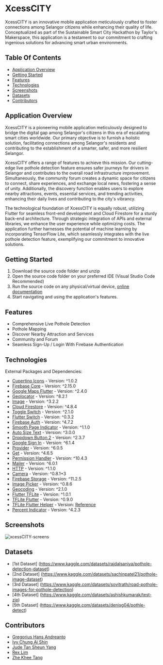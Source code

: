 # XcessCITY

XcessCITY is an innovative mobile application meticulously crafted to foster connections among Selangor citizens while enhancing their quality of life. Conceptualized as part of the Sustainable Smart City Hackathon by Taylor's Makerspace, this application is a testament to our commitment to crafting ingenious solutions for advancing smart urban environments.

## Table Of Contents

- [Application Overview](#application-overview)
- [Getting Started](#getting-started)
- [Features](#features)
- [Technologies](#technologies)
- [Screenshots](#screenshots)
- [Datasets](#datasets)
- [Contributors](#contributors)

## Application Overview

XcessCITY is a pioneering mobile application meticulously designed to bridge the digital gap among Selangor's citizens in this era of escalating smart cities worldwide. Our primary objective is to furnish a holistic solution, facilitating connections among Selangor's residents and contributing to the establishment of a smarter, safer, and more resilient Selangor.

XcessCITY offers a range of features to achieve this mission. Our cutting-edge live pothole detection feature ensures safer journeys for drivers in Selangor and contributes to the overall road infrastructure improvement. Simultaneously, the community forum creates a dynamic space for citizens to connect, share experiences, and exchange local news, fostering a sense of unity. Additionally, the discovery function enables users to explore nearby attractions, events, essential services, and trending activities, enhancing their daily lives and contributing to the city's vibrancy.

The technological foundation of XcessCITY is equally robust, utilizing Flutter for seamless front-end development and Cloud Firestore for a sturdy back-end architecture. Through strategic integration of APIs and external libraries, we enhance the user experience while optimizing costs. The application further harnesses the potential of machine learning by incorporating TensorFlow Lite, which seamlessly integrates with the live pothole detection feature, exemplifying our commitment to innovative solutions.


## Getting Started

1. Download the source code folder and unzip 
2. Open the source code folder on your preferred IDE (Visual Studio Code Recommended)
3. Run the source code on any physical/virtual device, [online documentation](https://www.fluttercampus.com/tutorial/4/run-first-application/)
4. Start navigating and using the application's features.

## Features

- Comprehensive Live Pothole Detection
- Pothole Mapping
- Discover Nearby Attraction and Services
- Community and Forum
- Seamless Sign-Up / Login With Firebase Authentication

## Technologies

External Packages and Dependencies:
- [Cupertino Icons](https://pub.dev/packages/cupertino_icons) - Version: ^1.0.2
- [Firebase Core](https://pub.dev/packages/firebase_core) - Version: ^2.15.0
- [Google Maps Flutter](https://pub.dev/packages/google_maps_flutter) - Version: ^2.4.0
- [Geolocator](https://pub.dev/packages/geolocator) - Version: ^8.2.1
- [Image](https://pub.dev/packages/image) - Version: ^3.2.2
- [Cloud Firestore](https://pub.dev/packages/cloud_firestore) - Version: ^4.8.4
- [Toggle Switch](https://pub.dev/packages/toggle_switch) - Version: ^2.1.0
- [Flutter Switch](https://pub.dev/packages/flutter_switch) - Version: ^0.3.2
- [Firebase Auth](https://pub.dev/packages/firebase_auth) - Version: ^4.7.2
- [Smooth Page Indicator](https://pub.dev/packages/smooth_page_indicator) - Version: ^1.1.0
- [Auto Size Text](https://pub.dev/packages/auto_size_text) - Version: ^3.0.0
- [Dropdown Button 2](https://pub.dev/packages/dropdown_button2) - Version: ^2.3.7
- [Google Sign In](https://pub.dev/packages/google_sign_in) - Version: ^6.1.4
- [Provider](https://pub.dev/packages/provider) - Version: ^6.0.5
- [Get](https://pub.dev/packages/get) - Version: ^4.6.5
- [Permission Handler](https://pub.dev/packages/permission_handler) - Version: ^10.4.3
- [Mailer](https://pub.dev/packages/mailer) - Version: ^6.0.1
- [HTTP](https://pub.dev/packages/http) - Version: ^1.1.0
- [Camera](https://pub.dev/packages/camera) - Version: ^0.8.1+3
- [Firebase Storage](https://pub.dev/packages/firebase_storage) - Version: ^11.2.5
- [Image Picker](https://pub.dev/packages/image_picker) - Version: ^0.8.6
- [Geocoding](https://pub.dev/packages/geocoding) - Version: ^2.1.0
- [Flutter TFLite](https://pub.dev/packages/flutter_tflite) - Version: ^1.0.1
- [TFLite Flutter](https://pub.dev/packages/tflite_flutter) - Version: ^0.9.0
- [TFLite Flutter Helper](https://github.com/filofan1/tflite_flutter_helper.git) - Version: [Reference](https://github.com/filofan1/tflite_flutter_helper.git)
- [Percent Indicator](https://pub.dev/packages/percent_indicator) - Version: ^4.2.3


## Screenshots

![xcessCITY-screens](https://github.com/ExistCode/xcesscity/assets/76140889/e5d97b32-ee21-4706-8ad3-c710beb16c57)

  
## Datasets
- [1st Dataset] (https://www.kaggle.com/datasets/rajdalsaniya/pothole-detection-dataset)
- [2nd Dataset] (https://www.kaggle.com/datasets/sachinpatel21/pothole-image-dataset)
- [3rd Dataset] (https://www.kaggle.com/datasets/sovitrath/road-pothole-images-for-pothole-detection)
- [4th Dataset] (https://www.kaggle.com/datasets/ashishkumarak/test-zip)
- [5th Dataset] (https://www.kaggle.com/datasets/denisg04/pothle-detect)
## Contributors

- [Gregorius Hans Andreanto](https://github.com/ExistCode)
- [Ivy Chung Ai Shin](https://github.com/ICAS03)
- [Jude Tan Sheun Yang](https://github.com/judeisaway)
- [Rex Lim](https://github.com/sexxyrexxy)
- [Zhe Khee Tang](https://github.com/jackyt0303)
